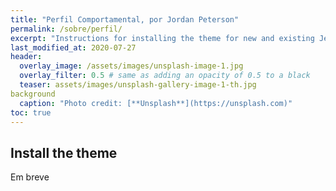 ```yaml
---
title: "Perfil Comportamental, por Jordan Peterson"
permalink: /sobre/perfil/
excerpt: "Instructions for installing the theme for new and existing Jekyll based sites."
last_modified_at: 2020-07-27
header:
  overlay_image: /assets/images/unsplash-image-1.jpg
  overlay_filter: 0.5 # same as adding an opacity of 0.5 to a black 
  teaser: assets/images/unsplash-gallery-image-1-th.jpg
background
  caption: "Photo credit: [**Unsplash**](https://unsplash.com)"
toc: true
---
```


## Install the theme

Em breve